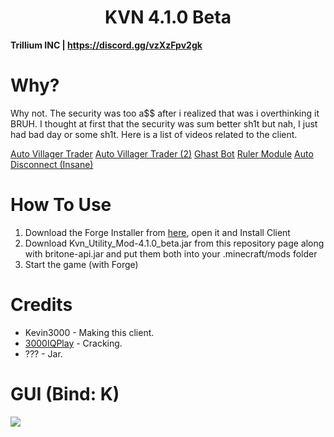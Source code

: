 <h1 align="center">KVN 4.1.0 Beta</h1>

**Trillium INC | https://discord.gg/vzXzFpv2gk**

# Why?
Why not. The security was too a$$ after i realized that was i overthinking it BRUH. I thought at first that the security was sum better sh1t but nah, I just had bad day or some sh1t. Here is a list of videos related to the client.

[Auto Villager Trader](https://www.youtube.com/watch?v=IckqRyHhcx8)
[Auto Villager Trader (2)](https://www.youtube.com/watch?v=d0IWPgKH7DY)
[Ghast Bot](https://youtu.be/RU5dnAOFRwQ)
[Ruler Module](https://www.youtube.com/watch?v=YA0B6DVIvMM)
[Auto Disconnect (Insane)](https://www.youtube.com/watch?v=YxbINFiRrI4)

[1]: https://github.com/3000IQPlay
[2]: https://github.com/ethaanol

# How To Use

1. Download the Forge Installer from [here](https://files.minecraftforge.net/net/minecraftforge/forge/index_1.12.2.html), open it and Install Client
2. Download Kvn_Utility_Mod-4.1.0_beta.jar from this repository page along with britone-api.jar and put them both into your .minecraft/mods folder
3. Start the game (with Forge)

# Credits
- Kevin3000 - Making this client.
- [3000IQPlay][1] - Cracking.
- ??? - Jar.

# GUI (Bind: K)

<img src="https://media.discordapp.net/attachments/1165553952109117461/1205966342742868088/Dzh6tvK.png?ex=65da4aad&is=65c7d5ad&hm=fcf5312dda3f9318516bf5895194c07251fff61d02b9e7106fa2a0677fd42ade&=&format=webp&quality=lossless&width=1662&height=934">
